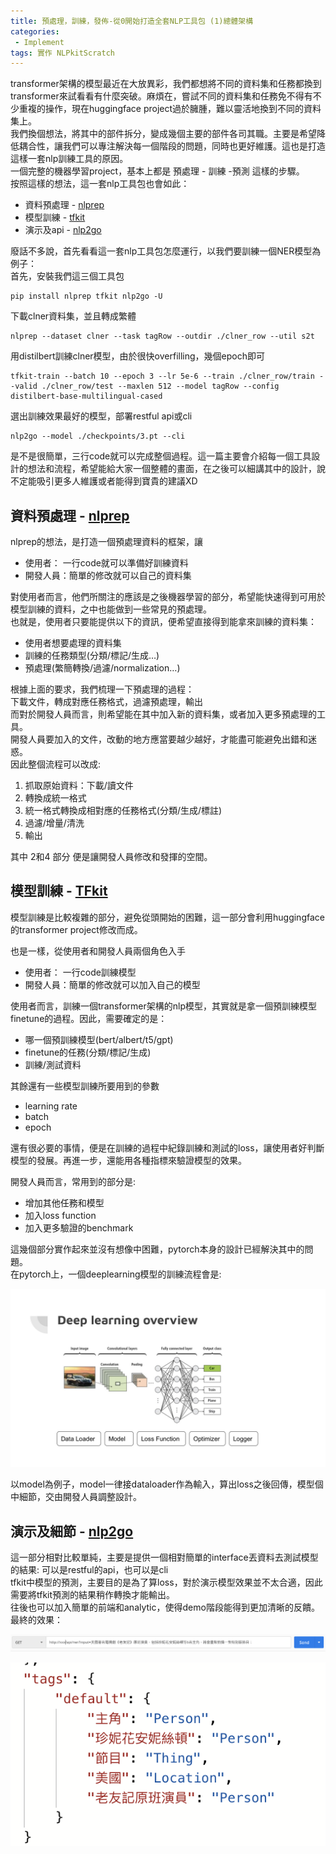 ```yaml
---                                     
title: 預處理，訓練，發佈-從0開始打造全套NLP工具包 (1)總體架構
categories:                                     
 - Implement                                     
tags: 實作 NLPkitScratch
---                                     
```


transformer架構的模型最近在大放異彩，我們都想將不同的資料集和任務都換到transformer來試看看有什麼突破。麻煩在，嘗試不同的資料集和任務免不得有不少重複的操作，現在huggingface project過於臃腫，難以靈活地換到不同的資料集上。  
我們換個想法，將其中的部件拆分，變成幾個主要的部件各司其職。主要是希望降低耦合性，讓我們可以專注解決每一個階段的問題，同時也更好維護。這也是打造這樣一套nlp訓練工具的原因。  
一個完整的機器學習project，基本上都是 預處理 - 訓練 -預測 這樣的步驟。  
按照這樣的想法，這一套nlp工具包也會如此：
- 資料預處理 - [nlprep](https://github.com/voidful/NLPrep)
- 模型訓練 - [tfkit](https://github.com/voidful/TFkit)
- 演示及api - [nlp2go](https://github.com/voidful/nlp2go)

廢話不多說，首先看看這一套nlp工具包怎麼運行，以我們要訓練一個NER模型為例子：  
首先，安裝我們這三個工具包

    pip install nlprep tfkit nlp2go -U   

下載clner資料集，並且轉成繁體

    nlprep --dataset clner --task tagRow --outdir ./clner_row --util s2t   

用distilbert訓練clner模型，由於很快overfilling，幾個epoch即可

    tfkit-train --batch 10 --epoch 3 --lr 5e-6 --train ./clner_row/train --valid ./clner_row/test --maxlen 512 --model tagRow --config distilbert-base-multilingual-cased   

選出訓練效果最好的模型，部署restful api或cli

    nlp2go --model ./checkpoints/3.pt --cli   

是不是很簡單，三行code就可以完成整個過程。這一篇主要會介紹每一個工具設計的想法和流程，希望能給大家一個整體的畫面，在之後可以細講其中的設計，說不定能吸引更多人維護或者能得到寶貴的建議XD


## 資料預處理 - [nlprep](https://github.com/voidful/NLPrep)

nlprep的想法，是打造一個預處理資料的框架，讓

- 使用者： 一行code就可以準備好訓練資料
- 開發人員：簡單的修改就可以自己的資料集

對使用者而言，他們所關注的應該是之後機器學習的部分，希望能快速得到可用於模型訓練的資料，之中也能做到一些常見的預處理。  
也就是，使用者只要能提供以下的資訊，便希望直接得到能拿來訓練的資料集：

- 使用者想要處理的資料集
- 訓練的任務類型(分類/標記/生成…)
- 預處理(繁簡轉換/過濾/normalization…)

根據上面的要求，我們梳理一下預處理的過程：  
下載文件，轉成對應任務格式，過濾預處理，輸出  
而對於開發人員而言，則希望能在其中加入新的資料集，或者加入更多預處理的工具。  
開發人員要加入的文件，改動的地方應當要越少越好，才能盡可能避免出錯和迷惑。  
因此整個流程可以改成:

1. 抓取原始資料：下載/讀文件
2. 轉換成統一格式
3. 統一格式轉換成相對應的任務格式(分類/生成/標註)
4. 過濾/增量/清洗
5. 輸出

其中 2和4 部分 便是讓開發人員修改和發揮的空間。


## 模型訓練 - [TFkit](https://github.com/voidful/TFkit)

模型訓練是比較複雜的部分，避免從頭開始的困難，這一部分會利用huggingface的transformer project修改而成。

也是一樣，從使用者和開發人員兩個角色入手

- 使用者： 一行code訓練模型
- 開發人員：簡單的修改就可以加入自己的模型

使用者而言，訓練一個transformer架構的nlp模型，其實就是拿一個預訓練模型finetune的過程。因此，需要確定的是：

- 哪一個預訓練模型(bert/albert/t5/gpt)
- finetune的任務(分類/標記/生成)
- 訓練/測試資料

其餘還有一些模型訓練所要用到的參數

- learning rate
- batch
- epoch

還有很必要的事情，便是在訓練的過程中紀錄訓練和測試的loss，讓使用者好判斷模型的發展。再進一步，還能用各種指標來驗證模型的效果。


開發人員而言，常用到的部分是:

- 增加其他任務和模型
- 加入loss function
- 加入更多驗證的benchmark

這幾個部分實作起來並沒有想像中困難，pytorch本身的設計已經解決其中的問題。  
在pytorch上，一個deeplearning模型的訓練流程會是:

![](https://raw.githubusercontent.com/voidful/voidful_blog/master/assets/post_src/pbnkfz_1/img1)


以model為例子，model一律接dataloader作為輸入，算出loss之後回傳，模型個中細節，交由開發人員調整設計。


## 演示及細節 - [nlp2go](https://github.com/voidful/nlp2go)

這一部分相對比較單純，主要是提供一個相對簡單的interface丟資料去測試模型的結果: 可以是restful的api，也可以是cli  
tfkit中模型的預測，主要目的是為了算loss，對於演示模型效果並不太合適，因此需要將tfkit預測的結果稍作轉換才能輸出。  
往後也可以加入簡單的前端和analytic，使得demo階段能得到更加清晰的反饋。  
最終的效果：

![](https://raw.githubusercontent.com/voidful/voidful_blog/master/assets/post_src/pbnkfz_1/img2)

![](https://raw.githubusercontent.com/voidful/voidful_blog/master/assets/post_src/pbnkfz_1/img3)

